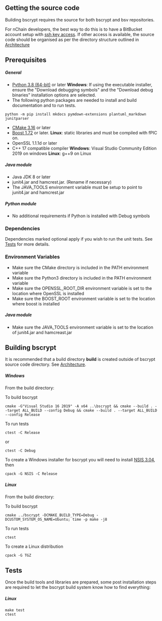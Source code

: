 ## Getting the source code
Building bscrypt requires the source for both bscrypt and bsv repositories. 

For nChain developers, the best way to do this is to have a BitBucket account setup with [ssh key access](https://confluence.atlassian.com/bitbucket/set-up-an-ssh-key-728138079.html). If other access is available, the source code should be organised as per the directory structure outlined in [Architecture](Architecture.md)

## Prerequisites
##### General
- [Python 3.8 (64-bit)](https://www.python.org/downloads/release/python-380/) or later
**Windows**: If using the executable installer, ensure the "Download debugging symbols" and the "Download debug binaries" installation options are selected. 
- The following python packages are needed to install and build documentation and to run tests.
```console
python -m pip install mkdocs pymdown-extensions plantuml_markdown junitparser
```
- [CMake 3.16](https://cmake.org/download/) or later
- [Boost 1.72](https://www.boost.org/doc/libs/1_72_0/) or later. 
**Linux**: static libraries and must be compiled with fPIC on.
- OpenSSL 1.1.1d or later
- C++ 17 compatible compiler
**Windows**: Visual Studio Community Edition 2019 on windows
**Linux**: g++9 on Linux
##### Java module
- Java JDK 8 or later
- junit4.jar and hamcrest.jar. (Rename if necessary)
- The JAVA_TOOLS environment variable must be setup to point to junit4.jar and hamcrest.jar
##### Python module
- No additional requirements if Python is installed with Debug symbols

### Dependencies
Dependencies marked optional apply if you wish to run the unit tests. See [Tests](#Tests) for more details.

### Environment Variables

- Make sure the CMake directory is included in the PATH environment variable
- Make sure the Python3 directory is included in the PATH environment variable
- Make sure the OPENSSL_ROOT_DIR environment variable is set to the location where OpenSSL is installed
- Make sure the BOOST_ROOT environment variable is set to the location where boost is installed
##### Java module
- Make sure the JAVA_TOOLS environment variable is set to the location of junit4.jar and hamcreast.jar

## Building bscrypt
It is recommended that a build directory **build** is created outside of bscrypt source code directory. See [Architecture](Architecture.md).

##### Windows

From the build directory:

To build bscrypt
```console
cmake -G"Visual Studio 16 2019" -A x64 ..\bscrypt && cmake --build . --target ALL_BUILD --config Debug && cmake --build . --target ALL_BUILD --config Release
```

To run tests
```console 
ctest -C Release
```
or
```console 
ctest -C Debug
```

To create a Windows installer for bscrypt you will need to install [NSIS 3.04](https://nsis.sourceforge.io/Download), then
```console 
cpack -G NSIS -C Release
```

##### Linux

From the build directory:

To build bscrypt
```console
cmake ../bscrypt -DCMAKE_BUILD_TYPE=Debug -DCUSTOM_SYSTEM_OS_NAME=Ubuntu; time -p make -j8
```

To run tests
```console
ctest
```

To create a Linux distribution
```console
cpack -G TGZ
```

## Tests
Once the build tools and libraries are prepared, some post installation steps are required to let the bscrypt build system know how to find everything:

##### Linux
```console
make test
ctest
```

